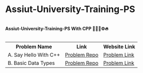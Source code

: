# Assiut-University-Training-PS

<br>
<strong>Assiut-University-Training-PS With CPP 👨🏻‍💻⚙🔥</strong> <br>
<br>
<table align="left">
  <tr>
    <th>Problem Name</th>
    <th>Link</th>
    <th>Website Link</th>
  </tr>
  <tr>
    <td>A. Say Hello With C++</td>
    <td><a href="https://github.com/Ahmed-DotNetDev/Assiut-University-Training-PS/tree/master/Sheet_1/A.%20Say%20Hello%20With%20C%2B%2B">Problem Repo</a></td>
    <td><a href="https://codeforces.com/group/MWSDmqGsZm/contest/219158/problem/A">Problem Link</a></td>
  </tr>
  <tr>
    <td>B. Basic Data Types</td>
    <td><a href="https://github.com/Ahmed-DotNetDev/Assiut-University-Training-PS/tree/master/Sheet_1/B.%20Basic%20Data%20Types">Problem Repo</a></td>
    <td><a href="https://codeforces.com/group/MWSDmqGsZm/contest/219158/problem/B">Problem Link</a></td>
  </tr>
</table>
